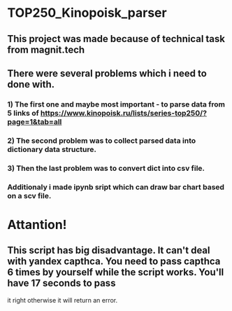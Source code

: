 # TOP250_Kinopoisk_parser

## This project was made because of technical task from magnit.tech



## There were several problems which i need to done with.
### 1) The first one and maybe most important - to parse data from 5 links of https://www.kinopoisk.ru/lists/series-top250/?page=1&tab=all
### 2) The second problem was to collect parsed data into dictionary data structure.
### 3) Then the last problem was to convert dict into csv file.
### Additionaly i made ipynb sript which can draw bar chart based on a scv file.


# Attantion! 

## This script has big disadvantage. It can't deal with yandex capthca. You need to pass capthca 6 times by yourself while the script works. You'll have 17 seconds to pass
it right otherwise it will return an error.

